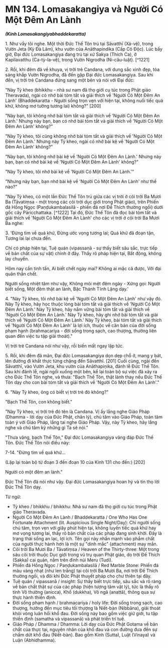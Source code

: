 # MN 134. Lomasakangiya và Người Có Một Đêm An Lành
***(Kinh Lomasakangiyabhaddekaratta)***

1\.  Như vầy tôi nghe. Một thời Đức Thế Tôn trú tại Sāvatthī (Xá-vệ), trong Vườn Jeta (Kỳ Đà Lâm), khu vườn của Anāthapindika (Cấp Cô Độc). Lúc bấy giờ, Đại đức Lomasakangiya đang trú tại xứ Sakya (Thích Ca), ở Kapilavatthu (Ca-tỳ-la-vệ), trong Vườn Nigrodha (Ni-câu-luật). [^1221]

2\.  Rồi, khi đêm đã về khuya, vị trời trẻ Candana, với dung sắc xinh đẹp, tỏa sáng khắp Vườn Nigrodha, đã đến gặp Đại đức Lomasakangiya. Sau khi đến, vị trời trẻ Candana đứng sang một bên và nói với Đại đức:

"Này Tỳ kheo (bhikkhu - nhà sư nam đã thọ giới cụ túc trong Phật giáo Theravada), ngài có nhớ bài tóm tắt và giải thích về 'Người Có Một Đêm An Lành' (Bhaddekaratta - Người sống trọn vẹn với hiện tại, không nuối tiếc quá khứ, không mơ tưởng tương lai) không?" [200]

"Này bạn, tôi không nhớ bài tóm tắt và giải thích về 'Người Có Một Đêm An Lành.' Nhưng này bạn, bạn có nhớ bài tóm tắt và giải thích về 'Người Có Một Đêm An Lành' không?"

"Này Tỳ kheo, tôi cũng không nhớ bài tóm tắt và giải thích về 'Người Có Một Đêm An Lành.' Nhưng này Tỳ kheo, ngài có nhớ bài kệ về 'Người Có Một Đêm An Lành' không?"

"Này bạn, tôi không nhớ bài kệ về 'Người Có Một Đêm An Lành.' Nhưng này bạn, bạn có nhớ bài kệ về 'Người Có Một Đêm An Lành' không?"

"Này Tỳ kheo, tôi nhớ bài kệ về 'Người Có Một Đêm An Lành.'"

"Nhưng này bạn, bạn nhớ bài kệ về 'Người Có Một Đêm An Lành' như thế nào?"

"Này Tỳ kheo, có một lần Đức Thế Tôn trú giữa các vị trời ở cõi trời Ba Mươi Ba (Tāvatiṃsa - một trong các cõi trời dục giới trong Phật giáo), trên Phiến đá Hồng Ngọc (Paṇḍukambalasilā - phiến đá nơi Đế Thích thường ngồi) dưới gốc cây Pāricchattaka. [^1222] Tại đó, Đức Thế Tôn đã đọc bài tóm tắt và giải thích về 'Người Có Một Đêm An Lành' cho các vị trời ở cõi trời Ba Mươi Ba nghe:

3\.  'Đừng tìm về quá khứ,
Đừng ước vọng tương lai;
Quá khứ đã đoạn tận,
Tương lai lại chưa đến.

Chỉ có pháp hiện tại,
Tuệ quán (vipassanā - sự thấy biết sâu sắc, trực tiếp về bản chất của sự vật) chính ở đây.
Thấy rõ pháp hiện tại,
Bất động, không lay chuyển.

Hôm nay cần tinh tấn,
Ai biết chết ngày mai?
Không ai mặc cả được,
Với đại quân thần chết.

Người sống nhiệt tâm như vậy,
Không mỏi mệt đêm ngày -
Xứng gọi: Người biết sống,
Một đêm thật an lành,
Bậc Thánh Tĩnh Lặng dạy.'

4\.  "Này Tỳ kheo, tôi nhớ bài kệ về 'Người Có Một Đêm An Lành' như vậy đó. Này Tỳ kheo, hãy học thuộc lòng bài tóm tắt và giải thích về 'Người Có Một Đêm An Lành.' Này Tỳ kheo, hãy nắm vững bài tóm tắt và giải thích về 'Người Có Một Đêm An Lành.' Này Tỳ kheo, hãy ghi nhớ bài tóm tắt và giải thích về 'Người Có Một Đêm An Lành.' Này Tỳ kheo, bài tóm tắt và giải thích về 'Người Có Một Đêm An Lành' là lợi ích, thuộc về căn bản của đời sống phạm hạnh (brahmacariya - đời sống trong sạch, cao thượng, thường liên quan đến việc tu tập giải thoát)."

Vị trời trẻ Candana nói như vậy, rồi biến mất ngay lập tức.

5\.  Rồi, khi đêm đã mãn, Đại đức Lomasakangiya dọn dẹp chỗ ở, mang y bát, lên đường đi khất thực từng chặng đến Sāvatthī. [201] Cuối cùng, ngài đến Sāvatthī, vào Vườn Jeta, khu vườn của Anāthapiṇ̣ika, đảnh lễ Đức Thế Tôn. Sau khi đảnh lễ, ngài ngồi xuống một bên, kể lại toàn bộ sự việc đã xảy ra cho Đức Thế Tôn nghe, và thưa: "Bạch Thế Tôn, thật lành thay nếu Đức Thế Tôn dạy cho con bài tóm tắt và giải thích về 'Người Có Một Đêm An Lành'."

6\.  "Này Tỳ kheo, ông có biết vị trời trẻ đó không?"

"Bạch Thế Tôn, con không biết."

"Này Tỳ kheo, vị trời trẻ đó tên là Candana. Vị ấy lắng nghe Giáo Pháp (Dhamma - lời dạy của Đức Phật, chân lý), chú tâm vào Giáo Pháp, toàn tâm toàn ý với Giáo Pháp, lắng tai nghe Giáo Pháp. Vậy, này Tỳ kheo, hãy lắng nghe và chú tâm kỹ những gì Ta sẽ nói."

"Thưa vâng, bạch Thế Tôn," Đại đức Lomasakangiya vâng đáp Đức Thế Tôn. Đức Thế Tôn nói điều này:

7-14. "Đừng tìm về quá khứ...

(Lặp lại toàn bộ từ đoạn 3 đến đoạn 10 của Kinh 131 cho đến:) [202]

Người có một đêm an lành."

Đức Thế Tôn đã nói như vậy. Đại đức Lomasakangiya hoan hỷ và tín thọ lời Đức Thế Tôn dạy.

<!--pg-->
Từ ngữ:
- Tỳ kheo / bhikkhu / bhikkhu: Nhà sư nam đã thọ giới cụ túc trong Phật giáo Theravada.
- Người Có Một Đêm An Lành / Bhaddekaratta / One Who Has One Fortunate Attachment (lit. Auspicious Single Night/Day): Chỉ người sống chú tâm, trọn vẹn với giây phút hiện tại, không luyến tiếc quá khứ hay mơ vọng tương lai, thấy rõ bản chất của các pháp đang sinh khởi. Đây là trạng thái sống an lạc, lợi ích. Tên gọi này nhấn mạnh vào phẩm chất của người thực hành hơn là một sự "dính mắc" (attachment) may mắn.
- Cõi trời Ba Mươi Ba / Tāvatiṃsa / Heaven of the Thirty-three: Một trong sáu cõi trời thuộc Dục giới trong vũ trụ quan Phật giáo, do trời Đế Thích (Sakka) cai quản, nằm trên đỉnh núi Meru (Tudi).
- Phiến đá Hồng Ngọc / Paṇḍukambalasilā / Red Marble Stone: Phiến đá màu vàng nhạt (như len trắng) tại cõi trời Ba Mươi Ba, nơi trời Đế Thích thường ngồi, và đôi khi Đức Phật thuyết pháp cho chư thiên tại đây.
- Tuệ quán / vipassanā / insight: Sự thấy biết trực tiếp, sâu sắc và rõ ràng về bản chất thật sự của các pháp (hiện tượng tâm vật lý), tức là thấy rõ tính Vô thường (anicca), Khổ (dukkha), Vô ngã (anattā), thông qua sự thực hành thiền định.
- Đời sống phạm hạnh / brahmacariya / holy life: Đời sống trong sạch, cao thượng, hướng đến mục tiêu tối thượng là Niết-bàn (Nibbāna), giải thoát khỏi vòng luân hồi khổ đau. Đời sống này bao gồm việc giữ giới, tu tập thiền định (samatha và vipassanā) và phát triển trí tuệ.
- Giáo Pháp / Dhamma / Dhamma: Lời dạy của Đức Phật Gotama về bản chất của thực tại, nguyên nhân của khổ đau và con đường đưa đến sự chấm dứt khổ đau (Niết-bàn). Bao gồm Kinh (Sutta), Luật (Vinaya) và Luận (Abhidhamma).